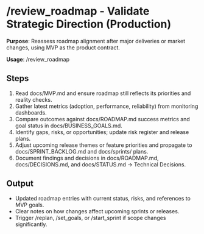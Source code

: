 ﻿---
description: "Reassess roadmap alignment after major deliveries or market changes, using MVP as the product contract."
---

# /review_roadmap - Validate Strategic Direction (Production)

**Purpose**: Reassess roadmap alignment after major deliveries or market changes, using MVP as the product contract.

**Usage**: /review_roadmap

## Steps
1. Read docs/MVP.md and ensure roadmap still reflects its priorities and reality checks.
2. Gather latest metrics (adoption, performance, reliability) from monitoring dashboards.
3. Compare outcomes against docs/ROADMAP.md success metrics and goal status in docs/BUSINESS_GOALS.md.
4. Identify gaps, risks, or opportunities; update risk register and release plans.
5. Adjust upcoming release themes or feature priorities and propagate to docs/SPRINT_BACKLOG.md and docs/sprints/ plans.
6. Document findings and decisions in docs/ROADMAP.md, docs/DECISIONS.md, and docs/STATUS.md → Technical Decisions.

## Output
- Updated roadmap entries with current status, risks, and references to MVP goals.
- Clear notes on how changes affect upcoming sprints or releases.
- Trigger /replan, /set_goals, or /start_sprint if scope changes significantly.
